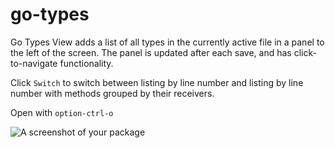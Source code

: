 # go-types

Go Types View adds a list of all types in the currently active file in a panel to the left of the screen. The panel is updated after each save, and has click-to-navigate functionality.

Click `Switch` to switch between listing by line number and listing by line number with methods grouped by their receivers.

Open with `option-ctrl-o`

![A screenshot of your package](https://media.giphy.com/media/Cgjxt8ipVtmvu/giphy.gif)

